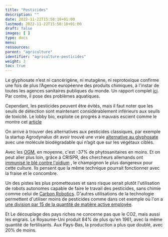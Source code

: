 ```yaml
---
title: "Pesticides"
description: ""
date: 2022-11-22T15:50:18+01:00
lastmod: 2022-11-22T15:50:18+01:00
draft: false
images: [ ]
type: docs
menu:
ressources:
parent: "agriculture"
identifier: "agriculture-pesticides"
weight: 3
toc: true
---
```


Le glyphosate n’est ni cancérigène, ni mutagène, ni reprotoxique confirme une fois de plus l’Agence européenne des
produits chimiques, à l'instar de toutes les agences sanitaires publiques du monde. Un rapport
complet [ici](https://food.ec.europa.eu/system/files/2021-06/pesticides_aas_agg_report_202106.pdf). Par contre, il pose
des problèmes aquatiques.

Cependant, les pesticides peuvent être évités, mais il faut noter que les seuils de détection sont maintenant
considérablement inférieurs aux seuils de toxicité. Le lobby bio, exploite ce progrès à mauvais escient comme le montre
cet [article](https://t.co/ekDCyRMtp2)

On arrive à trouver des alternatives aux pesticides classiques, par exemple la startup Agrodynalux dit avoir trouvé
une
vraie [alternative au glyphosate](https://www.lepopulaire.fr/limoges-87000/actualites/et-si-demain-le-soleil-remplacait-le-glyphosate-une-revolution-scientifique-en-cours-partie-de-limoges_14155659/)
avec une molécule biodégradable qui n’agit que sur les végétaux ciblés.

Avec les [OGM](https://journals.plos.org/plosone/article?id=10.1371/journal.pone.0111629), en moyenne, c'est -37% de
phytosanitaires en moins. Et on peut aller plus loin, grâce à CRISPR, des chercheurs allemands
ont [immunisé le blé contre l'oïdium](https://www.science.org/content/article/gene-edited-wheat-resists-dreaded-fungus-without-pesticides)
, le champignon le plus dangereux pour cette culture. Ils pensent que la même technique pourrait fonctionner avec la
fraise et le concombre.

Un des pistes les plus prometteuses et sans risque serait plutôt l'utilisation de robots autonomes capable de faire le
travail des pesticides, sans chimie comme celui
de [Carbon Robotics](https://twitter.com/Rainmaker1973/status/1528367575146475522). D'autres utilisations de la
technologie permettent d'utiliser moins de pesticides comme dans cet exemple où l'on a [une division par 15
de la quantité de matière active employée](https://twitter.com/rodmess/status/1413272816003141635).

Et Le découplage des pays riches ne concerne pas que le CO2, mais aussi les engrais. Le Royaume-Uni produit 84% de plus
qu'en 1961, avec la même quantité de fertilisants. Aux Pays-Bas, la production a plus que doublé, avec 20% de moins.